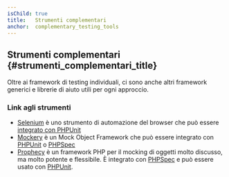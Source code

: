 ```yaml
---
isChild: true
title:   Strumenti complementari
anchor:  complementary_testing_tools
---
```


## Strumenti complementari {#strumenti_complementari_title}

Oltre ai framework di testing individuali, ci sono anche altri framework generici e librerie di aiuto utili per ogni
approccio.

### Link agli strumenti

* [Selenium](http://seleniumhq.org/) è uno strumento di automazione del browser che può essere
  [integrato con PHPUnit](http://phpunit.de/manual/current/en/selenium.html)
* [Mockery](https://github.com/padraic/mockery) è un Mock Object Framework che può essere integrato con
  [PHPUnit](http://phpunit.de/) o [PHPSpec](http://www.phpspec.net/)
* [Prophecy](https://github.com/phpspec/prophecy) è un framework PHP per il mocking di oggetti molto discusso, ma molto
  potente e flessibile. È integrato con [PHPSpec](http://www.phpspec.net) e può essere usato con [PHPUnit](http://phpunit.de).
